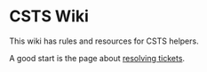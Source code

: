 <!-- TITLE: Home -->

# CSTS Wiki
This wiki has rules and resources for CSTS helpers.

A good start is the page about [resolving tickets](./resolving-tickets).
